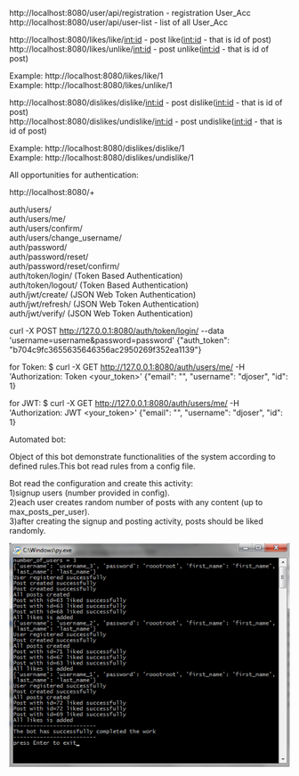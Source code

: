 http://localhost:8080/user/api/registration - registration User_Acc                                  
http://localhost:8080/user/api/user-list - list of all User_Acc

http://localhost:8080/likes/like/<int:id> - post like(<int:id> - that is id of post)              
http://localhost:8080/likes/unlike/<int:id> - post unlike(<int:id> - that is id of post)

Example: http://localhost:8080/likes/like/1                     
Example: http://localhost:8080/likes/unlike/1

http://localhost:8080/dislikes/dislike/<int:id> - post dislike(<int:id> - that is id of post)              
http://localhost:8080/dislikes/undislike/<int:id> - post undislike(<int:id> - that is id of post)

Example: http://localhost:8080/dislikes/dislike/1                     
Example: http://localhost:8080/dislikes/undislike/1


All opportunities for authentication:

http://localhost:8080/+

auth/users/                                   
auth/users/me/                                                                                     
auth/users/confirm/                                 
auth/users/change_username/                             
auth/password/                                          
auth/password/reset/                                  
auth/password/reset/confirm/                                            
auth/token/login/ (Token Based Authentication)                                          
auth/token/logout/ (Token Based Authentication)                                               
auth/jwt/create/ (JSON Web Token Authentication)                                              
auth/jwt/refresh/ (JSON Web Token Authentication)                                                       
auth/jwt/verify/ (JSON Web Token Authentication)                                                                          

curl -X POST http://127.0.0.1:8080/auth/token/login/ --data 'username=username&password=password'
{"auth_token": "b704c9fc3655635646356ac2950269f352ea1139"}

for Token:
$ curl -X GET http://127.0.0.1:8080/auth/users/me/ -H 'Authorization: Token <your_token>'
{"email": "", "username": "djoser", "id": 1}

for JWT:
$ curl -X GET http://127.0.0.1:8080/auth/users/me/ -H 'Authorization: JWT <your_token>'
{"email": "", "username": "djoser", "id": 1}


Automated bot:

Object of this bot demonstrate functionalities of the system according to defined rules.This bot read rules from a config file.

Bot read the configuration and create this activity:                                    
1)signup users (number provided in config).                       
2)each user creates random number of posts with any content (up to max_posts_per_user).                               
3)after creating the signup and posting activity, posts should be liked randomly.                   


![Image alt](https://github.com/SergiyShekera/social_network/blob/master/Automated_bot/screenshots/screenshot_1.png)

